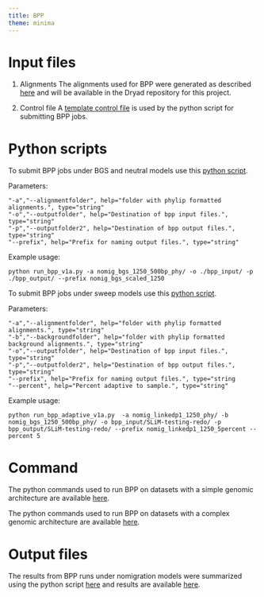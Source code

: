 ```yaml
---
title: BPP
theme: minima
---
```


# Input files

1. Alignments 
    The alignments used for BPP were generated as described [here](zF_alignments.md) and will be available in the Dryad repository for this project.

2. Control file
    A [template control file](https://github.com/meganlsmith/selectionandmigration/blob/main/scripts/bpp/A00_variable.bpp.ctl) is used by the python script for submitting BPP jobs.


# Python scripts


To submit BPP jobs under BGS and neutral models use this [python script](https://github.com/meganlsmith/selectionandmigration/blob/main/scripts/python/bpp/run_bpp_v1a.py).

Parameters:
```
"-a","--alignmentfolder", help="folder with phylip formatted alignments.", type="string"
"-o","--outputfolder", help="Destination of bpp input files.", type="string"
"-p","--outputfolder2", help="Destination of bpp output files.", type="string"
"--prefix", help="Prefix for naming output files.", type="string"
```

Example usage:  
```
python run_bpp_v1a.py -a nomig_bgs_1250_500bp_phy/ -o ./bpp_input/ -p ./bpp_output/ --prefix nomig_bgs_scaled_1250
```

To submit BPP jobs under sweep models use this [python script](https://github.com/meganlsmith/selectionandmigration/blob/main/scripts/python/bpp/run_bpp_adaptive_v1a.py).

Parameters:
```
"-a","--alignmentfolder", help="folder with phylip formatted alignments.", type="string"
"-b","--backgroundfolder", help="folder with phylip formatted background alignments.", type="string"
"-o","--outputfolder", help="Destination of bpp input files.", type="string"
"-p","--outputfolder2", help="Destination of bpp output files.", type="string"
"--prefix", help="Prefix for naming output files.", type="string
"--percent", help="Percent adaptive to sample.", type="string"
```

Example usage:  
```
python run_bpp_adaptive_v1a.py  -a nomig_linkedp1_1250_phy/ -b nomig_bgs_1250_500bp_phy/ -o bpp_input/SLiM-testing-redo/ -p bpp_output/SLiM-testing-redo/ --prefix nomig_linkedp1_1250_5percent --percent 5
```

# Command

The python commands used to run BPP on datasets with a simple genomic architecture are available [here](https://github.com/meganlsmith/selectionandmigration/blob/main/scripts/bpp/simple_bpp.sh).

The python commands used to run BPP on datasets with a complex genomic architecture are available [here](https://github.com/meganlsmith/selectionandmigration/blob/main/scripts/bpp/complex_bpp.sh).

# Output files

The results from BPP runs under nomigration models were summarized using the python script [here](https://github.com/meganlsmith/selectionandmigration/blob/main/scripts/python/bpp/process_results.py) and results are available [here](https://github.com/meganlsmith/selectionandmigration/blob/main/results/bpp/all_results.csv).

